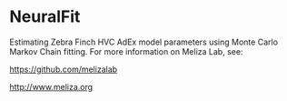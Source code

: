 # NeuralFit
Estimating Zebra Finch HVC AdEx model parameters using Monte Carlo Markov Chain fitting. For more information
on Meliza Lab, see:

https://github.com/melizalab

http://www.meliza.org
